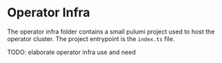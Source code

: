 # Operator Infra

The operator infra folder contains a small pulumi project used to host the operator cluster.
The project entrypoint is the `index.ts` file.

TODO: elaborate operator infra use and need